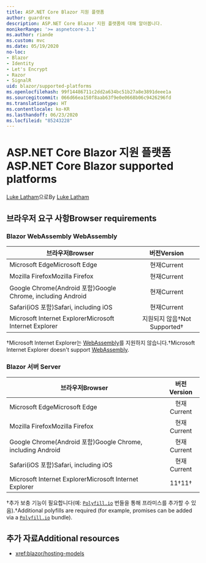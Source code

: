 ```yaml
---
title: ASP.NET Core Blazor 지원 플랫폼
author: guardrex
description: ASP.NET Core Blazor 지원 플랫폼에 대해 알아봅니다.
monikerRange: '>= aspnetcore-3.1'
ms.author: riande
ms.custom: mvc
ms.date: 05/19/2020
no-loc:
- Blazor
- Identity
- Let's Encrypt
- Razor
- SignalR
uid: blazor/supported-platforms
ms.openlocfilehash: 99f14486711c2dd2a634bc51b27a8e3891deee1a
ms.sourcegitcommit: 066d66ea150f8aab63f9e0e0668b06c9426296fd
ms.translationtype: HT
ms.contentlocale: ko-KR
ms.lasthandoff: 06/23/2020
ms.locfileid: "85243228"
---
```

# <a name="aspnet-core-blazor-supported-platforms"></a><span data-ttu-id="11b11-103">ASP.NET Core Blazor 지원 플랫폼</span><span class="sxs-lookup"><span data-stu-id="11b11-103">ASP.NET Core Blazor supported platforms</span></span>

<span data-ttu-id="11b11-104">[Luke Latham](https://github.com/guardrex)으로</span><span class="sxs-lookup"><span data-stu-id="11b11-104">By [Luke Latham](https://github.com/guardrex)</span></span>

## <a name="browser-requirements"></a><span data-ttu-id="11b11-105">브라우저 요구 사항</span><span class="sxs-lookup"><span data-stu-id="11b11-105">Browser requirements</span></span>

### <a name="blazor-webassembly"></a>Blazor<span data-ttu-id="11b11-106"> WebAssembly</span><span class="sxs-lookup"><span data-stu-id="11b11-106"> WebAssembly</span></span>

| <span data-ttu-id="11b11-107">브라우저</span><span class="sxs-lookup"><span data-stu-id="11b11-107">Browser</span></span>                          | <span data-ttu-id="11b11-108">버전</span><span class="sxs-lookup"><span data-stu-id="11b11-108">Version</span></span>               |
| -------------------------------- | :-------------------: |
| <span data-ttu-id="11b11-109">Microsoft Edge</span><span class="sxs-lookup"><span data-stu-id="11b11-109">Microsoft Edge</span></span>                   | <span data-ttu-id="11b11-110">현재</span><span class="sxs-lookup"><span data-stu-id="11b11-110">Current</span></span>               |
| <span data-ttu-id="11b11-111">Mozilla Firefox</span><span class="sxs-lookup"><span data-stu-id="11b11-111">Mozilla Firefox</span></span>                  | <span data-ttu-id="11b11-112">현재</span><span class="sxs-lookup"><span data-stu-id="11b11-112">Current</span></span>               |
| <span data-ttu-id="11b11-113">Google Chrome(Android 포함)</span><span class="sxs-lookup"><span data-stu-id="11b11-113">Google Chrome, including Android</span></span> | <span data-ttu-id="11b11-114">현재</span><span class="sxs-lookup"><span data-stu-id="11b11-114">Current</span></span>               |
| <span data-ttu-id="11b11-115">Safari(iOS 포함)</span><span class="sxs-lookup"><span data-stu-id="11b11-115">Safari, including iOS</span></span>            | <span data-ttu-id="11b11-116">현재</span><span class="sxs-lookup"><span data-stu-id="11b11-116">Current</span></span>               |
| <span data-ttu-id="11b11-117">Microsoft Internet Explorer</span><span class="sxs-lookup"><span data-stu-id="11b11-117">Microsoft Internet Explorer</span></span>      | <span data-ttu-id="11b11-118">지원되지 않음&dagger;</span><span class="sxs-lookup"><span data-stu-id="11b11-118">Not Supported&dagger;</span></span> |

<span data-ttu-id="11b11-119">&dagger;Microsoft Internet Explorer는 [WebAssembly](https://webassembly.org)를 지원하지 않습니다.</span><span class="sxs-lookup"><span data-stu-id="11b11-119">&dagger;Microsoft Internet Explorer doesn't support [WebAssembly](https://webassembly.org).</span></span>

### <a name="blazor-server"></a>Blazor<span data-ttu-id="11b11-120"> 서버</span><span class="sxs-lookup"><span data-stu-id="11b11-120"> Server</span></span>

| <span data-ttu-id="11b11-121">브라우저</span><span class="sxs-lookup"><span data-stu-id="11b11-121">Browser</span></span>                          | <span data-ttu-id="11b11-122">버전</span><span class="sxs-lookup"><span data-stu-id="11b11-122">Version</span></span>    |
| -------------------------------- | :--------: |
| <span data-ttu-id="11b11-123">Microsoft Edge</span><span class="sxs-lookup"><span data-stu-id="11b11-123">Microsoft Edge</span></span>                   | <span data-ttu-id="11b11-124">현재</span><span class="sxs-lookup"><span data-stu-id="11b11-124">Current</span></span>    |
| <span data-ttu-id="11b11-125">Mozilla Firefox</span><span class="sxs-lookup"><span data-stu-id="11b11-125">Mozilla Firefox</span></span>                  | <span data-ttu-id="11b11-126">현재</span><span class="sxs-lookup"><span data-stu-id="11b11-126">Current</span></span>    |
| <span data-ttu-id="11b11-127">Google Chrome(Android 포함)</span><span class="sxs-lookup"><span data-stu-id="11b11-127">Google Chrome, including Android</span></span> | <span data-ttu-id="11b11-128">현재</span><span class="sxs-lookup"><span data-stu-id="11b11-128">Current</span></span>    |
| <span data-ttu-id="11b11-129">Safari(iOS 포함)</span><span class="sxs-lookup"><span data-stu-id="11b11-129">Safari, including iOS</span></span>            | <span data-ttu-id="11b11-130">현재</span><span class="sxs-lookup"><span data-stu-id="11b11-130">Current</span></span>    |
| <span data-ttu-id="11b11-131">Microsoft Internet Explorer</span><span class="sxs-lookup"><span data-stu-id="11b11-131">Microsoft Internet Explorer</span></span>      | <span data-ttu-id="11b11-132">11&dagger;</span><span class="sxs-lookup"><span data-stu-id="11b11-132">11&dagger;</span></span> |

<span data-ttu-id="11b11-133">&dagger;추가 보충 기능이 필요합니다(예: [`Polyfill.io`](https://polyfill.io/v3/) 번들을 통해 프라미스를 추가할 수 있음).</span><span class="sxs-lookup"><span data-stu-id="11b11-133">&dagger;Additional polyfills are required (for example, promises can be added via a [`Polyfill.io`](https://polyfill.io/v3/) bundle).</span></span>

## <a name="additional-resources"></a><span data-ttu-id="11b11-134">추가 자료</span><span class="sxs-lookup"><span data-stu-id="11b11-134">Additional resources</span></span>

* <xref:blazor/hosting-models>
